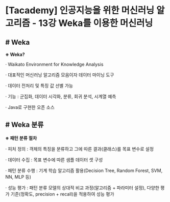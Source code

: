 ﻿

# ﻿﻿[Tacademy] 인공지능을 위한 머신러닝 알고리즘 - 13강 Weka를 이용한 머신러닝



## **# Weka**

**※ Weka?**

  · Waikato Environment for Knowledge Analysis

  · 대표적인 머신러닝 알고리즘 모음이자 데이터 마이닝 도구

  · 데이터 전처리 및 특징 값 선별 가능

  · 기능 : 군집화, 데이터 시각화, 분류, 회귀 분석, 시계열 예측

  · Java로 구현한 오픈 소스



## **# Weka 분류**

**※ 패턴 분류 절차**

  · 피처 정의 : 객체의 특징을 분류하고 그에 따른 결과(클래스)를 목표 변수로 설정

  · 데이터 수집 : 목표 변수에 따른 샘플 데이터 셋 구성

  · 패턴 분류 수행 : 기계 학습 알고리즘 활용(Decision Tree, Random Forest, SVM, NN, MLP 등)

  · 성능 평가 : 패턴 분류 모델의 상대적 비교 과정(알고리즘 + 파라미터 설정), 다양한 평가 기준(정확도, precision + recall)을 적용하여 성능 평가
